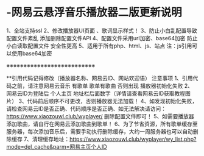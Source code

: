 # -网易云悬浮音乐播放器二版更新说明
1、全站支持ssl
2、修改播放器UI页面 、歌词显示样式！
3、防止小白乱配置导致配置文件紊乱 添加删除配置文件API
4、配置文件采用url加密、base64加密 防止小白读取配置文件 安全性更高
5、适用于所有php、html、js、站点 注：js引用可以使用base64加密

※※※※※※※※※※※※※※※※※※※※※※※※※※

**引用代码记得修改（播放器名称、网易云ID、网站欢迎语）
注意事项
1、引用代码之前，请注意网易云音乐  有歌单 歌单有歌曲 否则出现 播放器初始化失败
2、网易云ID为登陆后 个人主页 地址栏后面数字（详情请查看网易云ID获取教程图片）
3、代码前后顺序不可更改，否则播放器无法加载！
4、如发现初始化失败，请检查网易云ID是否正确、代码顺序是否正确、如无法解决请访问：https://www.xiaozouwl.club/wyplayer/ 删除配置文件即可！
5、如需要播放器添加歌曲，请自行在网易云添加歌曲到歌单！ 
6、为了节省资源，所有歌单缓存至服务器，每次添加音乐后，需要手动执行删除缓存，大约一周服务器也可以自动删除缓存
7、清理缓存地址：https://www.xiaozouwl.club/wyplayer/wy_list.php?mode=del_cache&parm=网易主页个人ID
